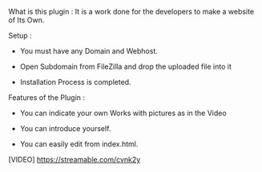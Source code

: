What is this plugin : It is a work done for the developers to make a website of Its Own.

Setup  :

- You must have any Domain and Webhost.

- Open Subdomain from FileZilla and drop the uploaded file into it

- Installation Process is completed.


Features of the Plugin :


- You can indicate your own Works with pictures as in the Video

- You can introduce yourself.

- You can easily edit from index.html.



[VIDEO] https://streamable.com/cvnk2y
